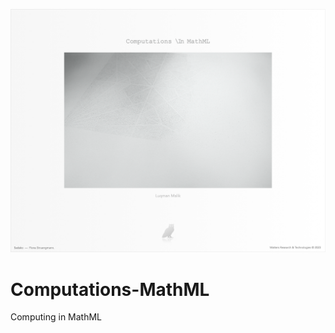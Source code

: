 <p align="center">
  <img src="https://raw.githubusercontent.com/luqmanmalik/Computations-MathML/master/CMML_cover.png">
</p>

# Computations-MathML
Computing in MathML
